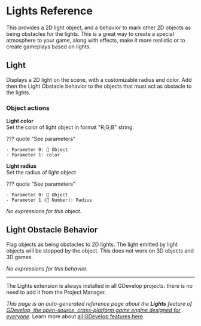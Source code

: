 # Lights Reference

This provides a 2D light object, and a behavior to mark other 2D objects as being obstacles for the lights. This is a great way to create a special atmosphere to your game, along with effects, make it more realistic or to create gameplays based on lights. 



## Light 

Displays a 2D light on the scene, with a customizable radius and color. Add then the Light Obstacle behavior to the objects that must act as obstacle to the lights. 

### Object actions

**Light color**  
Set the color of light object in format "R;G;B" string.

??? quote "See parameters"

    - Parameter 0: 👾 Object
    - Parameter 1: color

**Light radius**  
Set the radius of light object

??? quote "See parameters"

    - Parameter 0: 👾 Object
    - Parameter 1 (🔢 Number): Radius

_No expressions for this object._


## Light Obstacle Behavior 

Flag objects as being obstacles to 2D lights. The light emitted by light objects will be stopped by the object. This does not work on 3D objects and 3D games. 

_No expressions for this behavior._




---

The Lights extension is always installed in all GDevelop projects: there is no need to add it from the Project Manager.

*This page is an auto-generated reference page about the **Lights** feature of [GDevelop, the open-source, cross-platform game engine designed for everyone](https://gdevelop.io/).* Learn more about [all GDevelop features here](/gdevelop5/all-features).